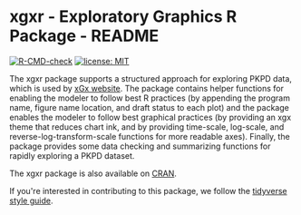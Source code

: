 # xgxr - Exploratory Graphics R Package - README

[![R-CMD-check](https://github.com/Novartis/xgxr/workflows/R-CMD-check/badge.svg)](https://github.com/Novartis/xgxr/actions)
[![license: MIT](https://img.shields.io/badge/license-MIT-blue.svg)](https://opensource.org/licenses/MIT)

The xgxr package supports a structured approach for exploring PKPD data, which is used by [xGx website](http://opensource.nibr.com/xgx).  The package contains helper functions for enabling the modeler to follow best R practices (by appending the program name, figure name location, and draft status to each plot) and the package enables the modeler to follow best graphical practices (by providing an xgx theme that reduces chart ink, and by providing time-scale, log-scale, and reverse-log-transform-scale functions for more readable axes).  Finally, the package provides some data checking and summarizing functions for rapidly exploring a PKPD dataset.

The xgxr package is also available on [CRAN](https://CRAN.R-project.org/package=xgxr).

If you're interested in contributing to this package, we follow the [tidyverse style guide](https://style.tidyverse.org/index.html).
